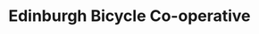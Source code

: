 ---
title: "Edinburgh Bicycle Co-operative"
url: /aberdeen/edinburgh-bicycle-co-operative/
shop: Fahrrad
---